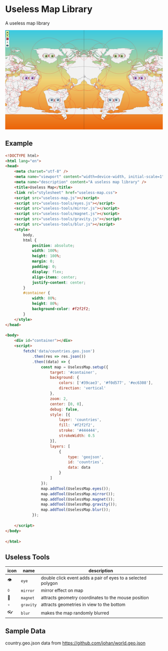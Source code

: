 # Useless Map Library

A useless map library

![screenshot of the map](screenshot.jpg)

## Example

```html
<!DOCTYPE html>
<html lang="en">
<head>
    <meta charset="utf-8" />
    <meta name="viewport" content="width=device-width, initial-scale=1" />
    <meta name="description" content="A useless map library" />
    <title>Useless Map</title>
    <link rel="stylesheet" href="useless-map.css">
    <script src="useless-map.js"></script>
    <script src="useless-tools/eyes.js"></script>
    <script src="useless-tools/mirror.js"></script>
    <script src="useless-tools/magnet.js"></script>
    <script src="useless-tools/gravity.js"></script>
    <script src="useless-tools/blur.js"></script>
    <style>
        body,
        html {
            position: absolute;
            width: 100%;
            height: 100%;
            margin: 0;
            padding: 0;
            display: flex;
            align-items: center;
            justify-content: center;
        }
        #container {
            width: 80%;
            height: 80%;
            background-color: #f2f2f2;
        }
    </style>
</head>

<body>
    <div id="container"></div>
    <script>
        fetch('data/countries.geo.json')
            .then(res => res.json())
            .then((data) => {
                const map = UselessMap.setup({
                    target: '#container',
                    background: {
                        colors: ['#39cae3', '#f0d577', '#ec6308'],
                        direction: 'vertical'
                    },
                    zoom: 2,
                    center: [0, 0],
                    debug: false,
                    style: [{
                        layer: 'countries',
                        fill: '#f2f2f2',
                        stroke: '#444444',
                        strokeWidth: 0.5
                    }],
                    layers: [
                        {
                            type: 'geojson',
                            id: 'countries',
                            data: data
                        }
                    ]
                });
                map.addTool(UselessMap.eyes());
                map.addTool(UselessMap.mirror());
                map.addTool(UselessMap.magnet());
                map.addTool(UselessMap.gravity());
                map.addTool(UselessMap.blur());
            });

    </script>
</body>

</html>
```

## Useless Tools

| icon | name | description |
| --- | --- | --- |
| 👁 | `eye` | double click event adds a pair of eyes to a selected polygon |
| ⏀ | `mirror` | mirror effect on map |
| 🧲 | `magnet` | attracts geometry coordinates to the mouse position |
| ⍖ | `gravity` | attracts geometries in view to the bottom |
| 👓 | `blur` | makes the map randomly blurred |

## Sample Data

country.geo.json data from https://github.com/johan/world.geo.json
